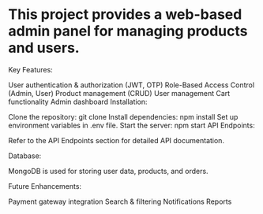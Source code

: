 # This project provides a web-based admin panel for managing products and users.

Key Features:

User authentication & authorization (JWT, OTP)
Role-Based Access Control (Admin, User)
Product management (CRUD)
User management
Cart functionality
Admin dashboard
Installation:

Clone the repository: git clone <repository-url>
Install dependencies: npm install
Set up environment variables in .env file.
Start the server: npm start
API Endpoints:

Refer to the API Endpoints section for detailed API documentation.

Database:

MongoDB is used for storing user data, products, and orders.

Future Enhancements:

Payment gateway integration
Search & filtering
Notifications
Reports
